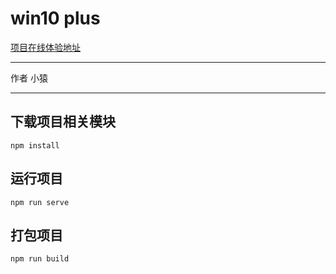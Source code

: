 # win10 plus

[项目在线体验地址](https://www.apestudio.asia/win10plus/)

***
作者    小猿
***

## 下载项目相关模块
```
npm install
```

## 运行项目
```
npm run serve
```

## 打包项目
```
npm run build
```
